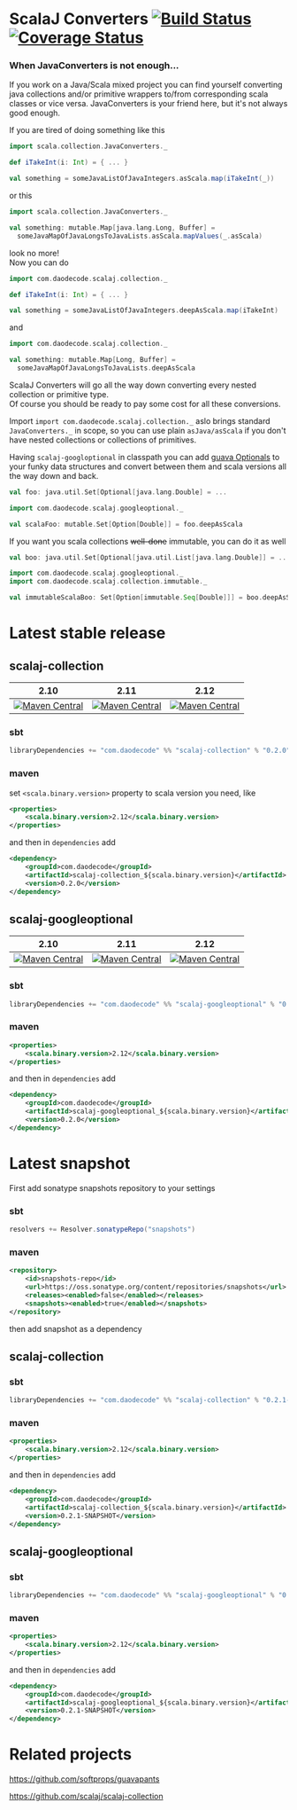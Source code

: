 ScalaJ Converters [![Build Status](https://github.com/jozic/scalaj/actions/workflows/checks.yml/badge.svg?branch=main)](https://github.com/jozic/scalaj/actions/workflows/checks.yml) [![Coverage Status](https://coveralls.io/repos/jozic/scalaj/badge.svg)](https://coveralls.io/r/jozic/scalaj)
=================

### When JavaConverters is not enough...

If you work on a Java/Scala mixed project you can find yourself converting
java collections and/or primitive wrappers to/from corresponding scala classes or vice versa.
JavaConverters is your friend here, but it's not always good enough.

If you are tired of doing something like this

```scala
import scala.collection.JavaConverters._

def iTakeInt(i: Int) = { ... }

val something = someJavaListOfJavaIntegers.asScala.map(iTakeInt(_))
```

or this

```scala
import scala.collection.JavaConverters._

val something: mutable.Map[java.lang.Long, Buffer] = 
  someJavaMapOfJavaLongsToJavaLists.asScala.mapValues(_.asScala)
```

look no more!  
Now you can do

```scala
import com.daodecode.scalaj.collection._

def iTakeInt(i: Int) = { ... }

val something = someJavaListOfJavaIntegers.deepAsScala.map(iTakeInt)
```

and 

```scala
import com.daodecode.scalaj.collection._

val something: mutable.Map[Long, Buffer] = 
  someJavaMapOfJavaLongsToJavaLists.deepAsScala
```

ScalaJ Converters will go all the way down converting every nested collection or primitive type.  
Of course you should be ready to pay some cost for all these conversions.

Import `import com.daodecode.scalaj.collection._` aslo brings standard `JavaConverters._` in scope, 
so you can use plain `asJava/asScala` if you don't have nested collections or collections of primitives.

Having `scalaj-googloptional` in classpath you can add [guava Optionals](https://github.com/google/guava/blob/master/guava/src/com/google/common/base/Optional.java) to your
funky data structures and convert between them and scala versions all the way down and back.

```scala
val foo: java.util.Set[Optional[java.lang.Double] = ...

import com.daodecode.scalaj.googleoptional._

val scalaFoo: mutable.Set[Option[Double]] = foo.deepAsScala
```

If you want you scala collections ~~well-done~~ immutable, you can do it as well

```scala
val boo: java.util.Set[Optional[java.util.List[java.lang.Double]] = ...

import com.daodecode.scalaj.googleoptional._
import com.daodecode.scalaj.collection.immutable._

val immutableScalaBoo: Set[Option[immutable.Seq[Double]]] = boo.deepAsScalaImmutable
```


# Latest stable release

## scalaj-collection

| 2.10 | 2.11 | 2.12 |
|------|------|------|
|[![Maven Central](https://maven-badges.herokuapp.com/maven-central/com.daodecode/scalaj-collection_2.10/badge.svg)](https://maven-badges.herokuapp.com/maven-central/com.daodecode/scalaj-collection_2.10) | [![Maven Central](https://maven-badges.herokuapp.com/maven-central/com.daodecode/scalaj-collection_2.11/badge.svg)](https://maven-badges.herokuapp.com/maven-central/com.daodecode/scalaj-collection_2.11) | [![Maven Central](https://maven-badges.herokuapp.com/maven-central/com.daodecode/scalaj-collection_2.12/badge.svg)](https://maven-badges.herokuapp.com/maven-central/com.daodecode/scalaj-collection_2.12) |

### sbt
```scala
libraryDependencies += "com.daodecode" %% "scalaj-collection" % "0.2.0"
```
### maven

set `<scala.binary.version>` property to scala version you need, like

```xml
<properties>
    <scala.binary.version>2.12</scala.binary.version>
</properties>
```

 and then in `dependencies` add

```xml
<dependency>
    <groupId>com.daodecode</groupId>
    <artifactId>scalaj-collection_${scala.binary.version}</artifactId>
    <version>0.2.0</version>
</dependency>
```

## scalaj-googleoptional

| 2.10 | 2.11 | 2.12 |
|------|------|------|
|[![Maven Central](https://maven-badges.herokuapp.com/maven-central/com.daodecode/scalaj-googleoptional_2.10/badge.svg)](https://maven-badges.herokuapp.com/maven-central/com.daodecode/scalaj-googleoptional_2.10) | [![Maven Central](https://maven-badges.herokuapp.com/maven-central/com.daodecode/scalaj-googleoptional_2.11/badge.svg)](https://maven-badges.herokuapp.com/maven-central/com.daodecode/scalaj-googleoptional_2.11) | [![Maven Central](https://maven-badges.herokuapp.com/maven-central/com.daodecode/scalaj-googleoptional_2.12/badge.svg)](https://maven-badges.herokuapp.com/maven-central/com.daodecode/scalaj-googleoptional_2.12) |

### sbt

```scala
libraryDependencies += "com.daodecode" %% "scalaj-googleoptional" % "0.2.0"
```
### maven

```xml
<properties>
    <scala.binary.version>2.12</scala.binary.version>
</properties>
```

 and then in `dependencies` add

```xml
<dependency>
    <groupId>com.daodecode</groupId>
    <artifactId>scalaj-googleoptional_${scala.binary.version}</artifactId>
    <version>0.2.0</version>
</dependency>
```

# Latest snapshot

First add sonatype snapshots repository to your settings

### sbt

```scala
resolvers += Resolver.sonatypeRepo("snapshots")
```

### maven

```xml
<repository>
    <id>snapshots-repo</id>
    <url>https://oss.sonatype.org/content/repositories/snapshots</url>
    <releases><enabled>false</enabled></releases>
    <snapshots><enabled>true</enabled></snapshots>
</repository>
```

then add snapshot as a dependency

## scalaj-collection

### sbt

```scala
libraryDependencies += "com.daodecode" %% "scalaj-collection" % "0.2.1-SNAPSHOT"
```

### maven

```xml
<properties>
    <scala.binary.version>2.12</scala.binary.version>
</properties>
```

 and then in `dependencies` add

```xml
<dependency>
    <groupId>com.daodecode</groupId>
    <artifactId>scalaj-collection_${scala.binary.version}</artifactId>
    <version>0.2.1-SNAPSHOT</version>
</dependency>
```

## scalaj-googleoptional

### sbt

```scala
libraryDependencies += "com.daodecode" %% "scalaj-googleoptional" % "0.2.1-SNAPSHOT"
```
### maven

```xml
<properties>
    <scala.binary.version>2.12</scala.binary.version>
</properties>
```

 and then in `dependencies` add

```xml
<dependency>
    <groupId>com.daodecode</groupId>
    <artifactId>scalaj-googleoptional_${scala.binary.version}</artifactId>
    <version>0.2.1-SNAPSHOT</version>
</dependency>
```

# Related projects

https://github.com/softprops/guavapants  

https://github.com/scalaj/scalaj-collection
